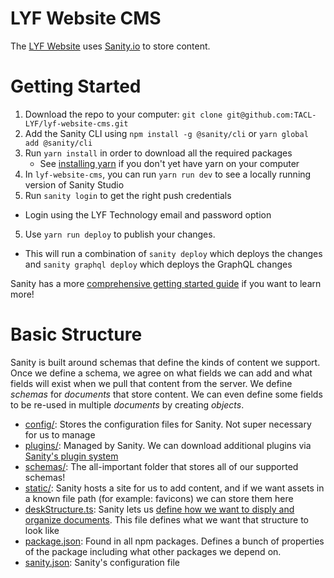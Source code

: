 # LYF Website CMS

The [LYF Website](https://github.com/SLoh4137/lyf-website) uses [Sanity.io](https://www.sanity.io/) to store content.

# Getting Started

1. Download the repo to your computer: `git clone git@github.com:TACL-LYF/lyf-website-cms.git`
2. Add the Sanity CLI using `npm install -g @sanity/cli` or `yarn global add @sanity/cli`
3. Run `yarn install` in order to download all the required packages
    - See [installing yarn](https://classic.yarnpkg.com/lang/en/docs/install) if you don't yet have yarn on your computer
4. In `lyf-website-cms`, you can run `yarn run dev` to see a locally running version of Sanity Studio
5. Run `sanity login` to get the right push credentials

- Login using the LYF Technology email and password option

5. Use `yarn run deploy` to publish your changes.

- This will run a combination of `sanity deploy` which deploys the changes and `sanity graphql deploy` which deploys the GraphQL changes

Sanity has a more [comprehensive getting started guide](https://www.sanity.io/docs/introduction/getting-started?utm_source=readme) if you want to learn more!

# Basic Structure

Sanity is built around schemas that define the kinds of content we support. Once we define a schema, we agree on what fields we can add and what fields will exist when we pull that content from the server. We define _schemas_ for _documents_ that store content. We can even define some fields to be re-used in multiple _documents_ by creating _objects_.

- [config/](/config/): Stores the configuration files for Sanity. Not super necessary for us to manage
- [plugins/](/plugins/): Managed by Sanity. We can download additional plugins via [Sanity's plugin system](https://www.sanity.io/plugins)
- [schemas/](/schemas/): The all-important folder that stores all of our supported schemas!
- [static/](/static/): Sanity hosts a site for us to add content, and if we want assets in a known file path (for example: favicons) we can store them here
- [deskStructure.ts](deskStructure.ts): Sanity lets us [define how we want to disply and organize documents](https://www.sanity.io/docs/structure-builder-introduction). This file defines what we want that structure to look like
- [package.json](package.json): Found in all npm packages. Defines a bunch of properties of the package including what other packages we depend on.
- [sanity.json](sanity.json): Sanity's configuration file
